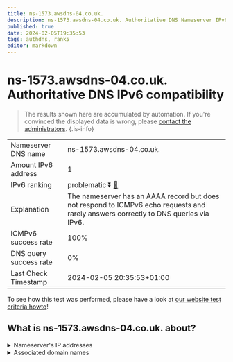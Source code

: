 ```yaml
---
title: ns-1573.awsdns-04.co.uk.
description: ns-1573.awsdns-04.co.uk. Authoritative DNS Nameserver IPv6 compatibility
published: true
date: 2024-02-05T19:35:53
tags: authdns, rank5
editor: markdown
---
```


# ns-1573.awsdns-04.co.uk. Authoritative DNS IPv6 compatibility

> The results shown here are accumulated by automation. If you're convinced the displayed data is wrong, please [contact the administrators](/howto/chat). 
{.is-info}




|   |   |
| - | - |
| Nameserver DNS name | ns-1573.awsdns-04.co.uk.
| Amount IPv6 address | 1
| IPv6 ranking | problematic :arrow_double_down: [🔗](/howto/ranking) |
| Explanation | The nameserver has an AAAA record but does not respond to ICMPv6 echo requests and rarely answers correctly to DNS queries via IPv6. |
| ICMPv6 success rate | 100%|
| DNS query success rate | 0% |
| Last Check Timestamp | 2024-02-05 20:35:53+01:00 |

To see how this test was performed, please have a look at [our website test criteria howto](/howto/testcriteria/authdns)!


## What is ns-1573.awsdns-04.co.uk. about?




<details>
<summary>Nameserver's IP addresses</summary>

2600:9000:5306:2500::1

</details>



<details>
<summary>Associated domain names</summary>

www.quora.com

</details>
